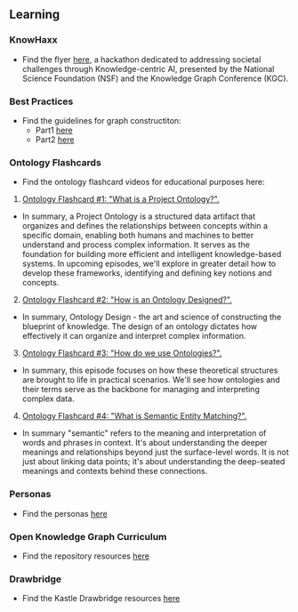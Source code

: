 ## Learning

### KnowHaxx

- Find the flyer [here](./assets/resources/knowhax-flyer.pdf), a hackathon dedicated to addressing societal challenges through Knowledge-centric AI, presented by the National Science Foundation (NSF) and the Knowledge Graph Conference (KGC).

### Best Practices

- Find the guidelines for graph constructiton:
  - Part1 [here](./resource-pages/graph-construction-guidelines.md)
  - Part2 [here](./resource-pages/graph-construction-guidelines-part2.md)

### Ontology Flashcards

- Find the ontology flashcard videos for educational purposes here:

1. [Ontology Flashcard #1: "What is a Project Ontology?".](https://youtu.be/5Lj76uJwL3c?si=LdcZzCKqeY3mKkrW)
- In summary, a Project Ontology is a structured data artifact that organizes and defines the relationships between concepts within a specific domain, enabling both humans and machines to better understand and process complex information. It serves as the foundation for building more efficient and intelligent knowledge-based systems. In upcoming episodes, we'll explore in greater detail how to develop these frameworks, identifying and defining key notions and concepts.

2. [Ontology Flashcard #2: "How is an Ontology Designed?".](https://youtu.be/pcAGVno_kYA?si=tqhHwV0RDs_aJkXw)
- In summary, Ontology Design - the art and science of constructing the blueprint of knowledge. The design of an ontology dictates how effectively it can organize and interpret complex information.

3. [Ontology Flashcard #3: "How do we use Ontologies?".](https://youtu.be/mmbdmo_GG48?si=27dzvWwxwp1cgiqY)
- In summary, this episode focuses on how these theoretical structures are brought to life in practical scenarios. We'll see how ontologies and their terms serve as the backbone for managing and interpreting complex data.

4. [Ontology Flashcard #4: "What is Semantic Entity Matching?".](https://youtu.be/ahgAFEyymBw?si=pUh8UDkn3ar9GXcK)
- In summary "semantic" refers to the meaning and interpretation of words and phrases in context. It's about understanding the deeper meanings and relationships beyond just the surface-level words. It is not just about linking data points; it's about understanding the deep-seated meanings and contexts behind these connections.

### Personas

- Find the personas [here](./resource-pages/personas.md)

### Open Knowledge Graph Curriculum

- Find the repository resources [here](https://github.com/KGConf/open-kg-curriculum)

### Drawbridge

- Find the Kastle Drawbridge resources [here](https://github.com/kastle-lab/kastle-drawbridge)
